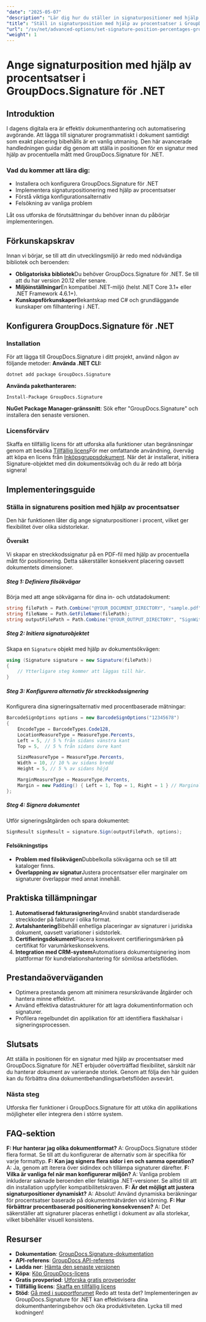 ```yaml
---
"date": "2025-05-07"
"description": "Lär dig hur du ställer in signaturpositioner med hjälp av procentsatser med GroupDocs.Signature för .NET. Den här avancerade handledningen täcker installation, konfiguration och praktiska tillämpningar."
"title": "Ställ in signaturposition med hjälp av procentsatser i GroupDocs.Signature för .NET | Avancerad handledning"
"url": "/sv/net/advanced-options/set-signature-position-percentages-groupdocs-signature-net/"
"weight": 1
---
```


# Ange signaturposition med hjälp av procentsatser i GroupDocs.Signature för .NET
## Introduktion
I dagens digitala era är effektiv dokumenthantering och automatisering avgörande. Att lägga till signaturer programmatiskt i dokument samtidigt som exakt placering bibehålls är en vanlig utmaning. Den här avancerade handledningen guidar dig genom att ställa in positionen för en signatur med hjälp av procentuella mått med GroupDocs.Signature för .NET.

### Vad du kommer att lära dig:
- Installera och konfigurera GroupDocs.Signature för .NET
- Implementera signaturpositionering med hjälp av procentsatser
- Förstå viktiga konfigurationsalternativ
- Felsökning av vanliga problem

Låt oss utforska de förutsättningar du behöver innan du påbörjar implementeringen.
## Förkunskapskrav
Innan vi börjar, se till att din utvecklingsmiljö är redo med nödvändiga bibliotek och beroenden:

- **Obligatoriska bibliotek**Du behöver GroupDocs.Signature för .NET. Se till att du har version 20.12 eller senare.
- **Miljöinställningar**En kompatibel .NET-miljö (helst .NET Core 3.1+ eller .NET Framework 4.6.1+).
- **Kunskapsförkunskaper**Bekantskap med C# och grundläggande kunskaper om filhantering i .NET.
## Konfigurera GroupDocs.Signature för .NET
### Installation
För att lägga till GroupDocs.Signature i ditt projekt, använd någon av följande metoder:
**Använda .NET CLI:**
```shell
dotnet add package GroupDocs.Signature
```
**Använda pakethanteraren:**
```shell
Install-Package GroupDocs.Signature
```
**NuGet Package Manager-gränssnitt**: 
Sök efter "GroupDocs.Signature" och installera den senaste versionen.
### Licensförvärv
Skaffa en tillfällig licens för att utforska alla funktioner utan begränsningar genom att besöka [Tillfällig licens](https://purchase.groupdocs.com/temporary-license/)För mer omfattande användning, överväg att köpa en licens från [Inköpsgruppsdokument](https://purchase.groupdocs.com/buy).
När det är installerat, initiera Signature-objektet med din dokumentsökväg och du är redo att börja signera!
## Implementeringsguide
### Ställa in signaturens position med hjälp av procentsatser
Den här funktionen låter dig ange signaturpositioner i procent, vilket ger flexibilitet över olika sidstorlekar.
#### Översikt
Vi skapar en streckkodssignatur på en PDF-fil med hjälp av procentuella mått för positionering. Detta säkerställer konsekvent placering oavsett dokumentets dimensioner.
##### Steg 1: Definiera filsökvägar
Börja med att ange sökvägarna för dina in- och utdatadokument:
```csharp
string filePath = Path.Combine("@YOUR_DOCUMENT_DIRECTORY", "sample.pdf");
string fileName = Path.GetFileName(filePath);
string outputFilePath = Path.Combine("@YOUR_OUTPUT_DIRECTORY", "SignWithPercents", fileName);
```
##### Steg 2: Initiera signaturobjektet
Skapa en `Signature` objekt med hjälp av dokumentsökvägen:
```csharp
using (Signature signature = new Signature(filePath))
{
    // Ytterligare steg kommer att läggas till här.
}
```
##### Steg 3: Konfigurera alternativ för streckkodssignering
Konfigurera dina signeringsalternativ med procentbaserade mätningar:
```csharp
BarcodeSignOptions options = new BarcodeSignOptions("12345678")
{
    EncodeType = BarcodeTypes.Code128,
    LocationMeasureType = MeasureType.Percents,
    Left = 5, // 5 % från sidans vänstra kant
    Top = 5,  // 5 % från sidans övre kant

    SizeMeasureType = MeasureType.Percents,
    Width = 10, // 10 % av sidans bredd
    Height = 5, // 5 % av sidans höjd

    MarginMeasureType = MeasureType.Percents,
    Margin = new Padding() { Left = 1, Top = 1, Right = 1 } // Marginaler i procent
};
```
##### Steg 4: Signera dokumentet
Utför signeringsåtgärden och spara dokumentet:
```csharp
SignResult signResult = signature.Sign(outputFilePath, options);
```
#### Felsökningstips
- **Problem med filsökvägen**Dubbelkolla sökvägarna och se till att kataloger finns.
- **Överlappning av signatur**Justera procentsatser eller marginaler om signaturer överlappar med annat innehåll.
## Praktiska tillämpningar
1. **Automatiserad fakturasignering**Använd snabbt standardiserade streckkoder på fakturor i olika format.
2. **Avtalshantering**Bibehåll enhetliga placeringar av signaturer i juridiska dokument, oavsett variationer i sidstorlek.
3. **Certifieringsdokument**Placera konsekvent certifieringsmärken på certifikat för varumärkeskonsekvens.
4. **Integration med CRM-system**Automatisera dokumentsignering inom plattformar för kundrelationshantering för sömlösa arbetsflöden.
## Prestandaöverväganden
- Optimera prestanda genom att minimera resurskrävande åtgärder och hantera minne effektivt.
- Använd effektiva datastrukturer för att lagra dokumentinformation och signaturer.
- Profilera regelbundet din applikation för att identifiera flaskhalsar i signeringsprocessen.
## Slutsats
Att ställa in positionen för en signatur med hjälp av procentsatser med GroupDocs.Signature för .NET erbjuder oöverträffad flexibilitet, särskilt när du hanterar dokument av varierande storlek. Genom att följa den här guiden kan du förbättra dina dokumentbehandlingsarbetsflöden avsevärt.
### Nästa steg
Utforska fler funktioner i GroupDocs.Signature för att utöka din applikations möjligheter eller integrera den i större system.
## FAQ-sektion
**F: Hur hanterar jag olika dokumentformat?**
A: GroupDocs.Signature stöder flera format. Se till att du konfigurerar de alternativ som är specifika för varje formattyp.
**F: Kan jag signera flera sidor i en och samma operation?**
A: Ja, genom att iterera över sidindex och tillämpa signaturer därefter.
**F: Vilka är vanliga fel när man konfigurerar miljön?**
A: Vanliga problem inkluderar saknade beroenden eller felaktiga .NET-versioner. Se alltid till att din installation uppfyller kompatibilitetskraven.
**F: Är det möjligt att justera signaturpositioner dynamiskt?**
A: Absolut! Använd dynamiska beräkningar för procentsatser baserade på dokumentmätvärden vid körning.
**F: Hur förbättrar procentbaserad positionering konsekvensen?**
A: Det säkerställer att signaturer placeras enhetligt i dokument av alla storlekar, vilket bibehåller visuell konsistens.
## Resurser
- **Dokumentation**: [GroupDocs.Signature-dokumentation](https://docs.groupdocs.com/signature/net/)
- **API-referens**: [GroupDocs API-referens](https://reference.groupdocs.com/signature/net/)
- **Ladda ner**: [Hämta den senaste versionen](https://releases.groupdocs.com/signature/net/)
- **Köpa**: [Köp GroupDocs-licens](https://purchase.groupdocs.com/buy)
- **Gratis provperiod**: [Utforska gratis provperioder](https://releases.groupdocs.com/signature/net/)
- **Tillfällig licens**: [Skaffa en tillfällig licens](https://purchase.groupdocs.com/temporary-license/)
- **Stöd**: [Gå med i supportforumet](https://forum.groupdocs.com/c/signature/)
Redo att testa det? Implementeringen av GroupDocs.Signature för .NET kan effektivisera dina dokumenthanteringsbehov och öka produktiviteten. Lycka till med kodningen!